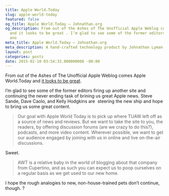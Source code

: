 ```yaml
---
title: Apple World.Today
slug: apple-world-today
featured: false
og_title: Apple World.Today – Johnathan.org
og_description: From out of the Ashes of The Unofficial Apple Weblog comes Apple World.Today
  and it looks to be great . I’m glad to see some of the former editors firing up
  ano
meta_title: Apple World.Today – Johnathan.org
meta_description: A hand-crafted technology product by Johnathan Lyman
layout: post
categories: posts
date: 2015-02-10 03:54:33.000000000 -08:00
---
```


From out of the Ashes of The Unofficial Apple Weblog comes Apple World.Today and [it looks to be great](http://appleworld.today).

I’m glad to see some of the former editors firing up another site and continuing the never ending task of brining us great Apple news. Steve Sande, Dave Caolo, and Kelly Hodgkins are &nbsp;steering the new ship and hope to bring us some great content.

> Our goal with Apple World Today is to pick up where TUAW left off as a source of news and reviews. But we want to take the site to you, the readers, by offering discussion forums (are we crazy to do this?), podcasts, and more video content. Wherever possible, we want to get our audience engaged by joining with us in online and live on-the-air discussions.

Sweet.

> AWT is a relative baby in the world of blogging about that company from Cupertino, and as such you can expect us to poop ourselves on a regular basis as we get used to our new home.

I hope the rough analogies to new, non-house-trained pets don’t continue, though. ?

